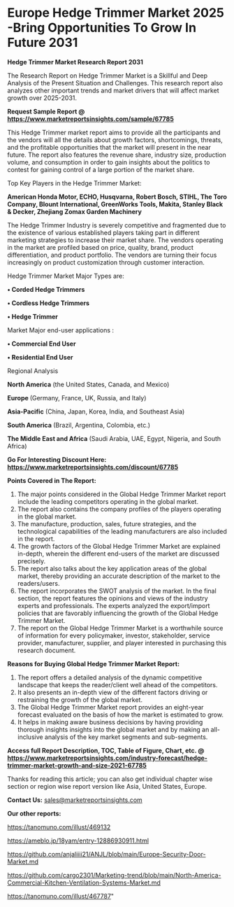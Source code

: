 # Europe Hedge Trimmer Market 2025 -Bring Opportunities To Grow In Future 2031

<strong>Hedge Trimmer Market Research Report 2031</strong>

The Research Report on Hedge Trimmer Market is a Skillful and Deep Analysis of the Present Situation and Challenges. This research report also analyzes other important trends and market drivers that will affect market growth over 2025-2031.

<strong>Request Sample Report @ <a href=https://www.marketreportsinsights.com/sample/67785>https://www.marketreportsinsights.com/sample/67785</a></strong>

This Hedge Trimmer market report aims to provide all the participants and the vendors will all the details about growth factors, shortcomings, threats, and the profitable opportunities that the market will present in the near future. The report also features the revenue share, industry size, production volume, and consumption in order to gain insights about the politics to contest for gaining control of a large portion of the market share.

Top Key Players in the Hedge Trimmer Market:

<strong>American Honda Motor, ECHO, Husqvarna, Robert Bosch, STIHL, The Toro Company, Blount International, GreenWorks Tools, Makita, Stanley Black & Decker, Zhejiang Zomax Garden Machinery</strong>

The Hedge Trimmer Industry is severely competitive and fragmented due to the existence of various established players taking part in different marketing strategies to increase their market share. The vendors operating in the market are profiled based on price, quality, brand, product differentiation, and product portfolio. The vendors are turning their focus increasingly on product customization through customer interaction.

Hedge Trimmer Market Major Types are:

<strong>• Corded Hedge Trimmers

• Cordless Hedge Trimmers

• Hedge Trimmer</strong>

Market Major end-user applications :

<strong>• Commercial End User

• Residential End User</strong>

Regional Analysis

</u><strong><b>North America</b></strong> (the United States, Canada, and Mexico)

<strong><b>Europe </b></strong>(Germany, France, UK, Russia, and Italy)

<strong><b>Asia-Pacific</b></strong> (China, Japan, Korea, India, and Southeast Asia)

<strong><b>South America</b></strong> (Brazil, Argentina, Colombia, etc.)

<strong><b>The Middle East and Africa</b></strong> (Saudi Arabia, UAE, Egypt, Nigeria, and South Africa)

<strong>Go For Interesting Discount Here: <a href=https://www.marketreportsinsights.com/discount/67785>https://www.marketreportsinsights.com/discount/67785</a></strong>

<strong>Points Covered in The Report:</strong>
<ol>
  <li>The major points considered in the Global Hedge Trimmer Market report include the leading competitors operating in the global market.</li>
  <li>The report also contains the company profiles of the players operating in the global market.</li>
  <li>The manufacture, production, sales, future strategies, and the technological capabilities of the leading manufacturers are also included in the report.</li>
  <li>The growth factors of the Global Hedge Trimmer Market are explained in-depth, wherein the different end-users of the market are discussed precisely.</li>
  <li>The report also talks about the key application areas of the global market, thereby providing an accurate description of the market to the readers/users.</li>
  <li>The report incorporates the SWOT analysis of the market. In the final section, the report features the opinions and views of the industry experts and professionals. The experts analyzed the export/import policies that are favorably influencing the growth of the Global Hedge Trimmer Market.</li>
  <li>The report on the Global Hedge Trimmer Market is a worthwhile source of information for every policymaker, investor, stakeholder, service provider, manufacturer, supplier, and player interested in purchasing this research document.</li>
</ol>
<strong>Reasons for Buying Global Hedge Trimmer Market Report:</strong>

<ol>
  <li>The report offers a detailed analysis of the dynamic competitive landscape that keeps the reader/client well ahead of the competitors.</li>
  <li>It also presents an in-depth view of the different factors driving or restraining the growth of the global market.</li>
  <li>The Global Hedge Trimmer Market report provides an eight-year forecast evaluated on the basis of how the market is estimated to grow.</li>
  <li>It helps in making aware business decisions by having providing thorough insights insights into the global market and by making an all-inclusive analysis of the key market segments and sub-segments.</li>
</ol>
<strong>Access full Report Description, TOC, Table of Figure, Chart, etc. @ <a href=https://www.marketreportsinsights.com/industry-forecast/hedge-trimmer-market-growth-and-size-2021-67785>https://www.marketreportsinsights.com/industry-forecast/hedge-trimmer-market-growth-and-size-2021-67785</a></strong>


Thanks for reading this article; you can also get individual chapter wise section or region wise report version like Asia, United States, Europe.

<strong>Contact Us:</strong>
sales@marketreportsinsights.com

<strong>Our other reports:</strong>

<a href=https://tanomuno.com/illust/469132>https://tanomuno.com/illust/469132</a>

<a href=https://ameblo.jp/18yam/entry-12886930911.html>https://ameblo.jp/18yam/entry-12886930911.html</a>

<a href=https://github.com/anjaliiii21/ANJL/blob/main/Europe-Security-Door-Market.md>https://github.com/anjaliiii21/ANJL/blob/main/Europe-Security-Door-Market.md</a>

<a href=https://github.com/cargo2301/Marketing-trend/blob/main/North-America-Commercial-Kitchen-Ventilation-Systems-Market.md>https://github.com/cargo2301/Marketing-trend/blob/main/North-America-Commercial-Kitchen-Ventilation-Systems-Market.md</a>

<a href=https://tanomuno.com/illust/467787>https://tanomuno.com/illust/467787</a>"
